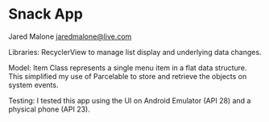 # Snack App
Jared Malone <jaredmalone@live.com>

Libraries: RecyclerView to manage list display and underlying data changes.

Model: Item Class represents a single menu item in a flat data structure. This simplified my use of Parcelable to store and retrieve the objects on system events.

Testing: I tested this app using the UI on Android Emulator (API 28) and a physical phone (API 23).

